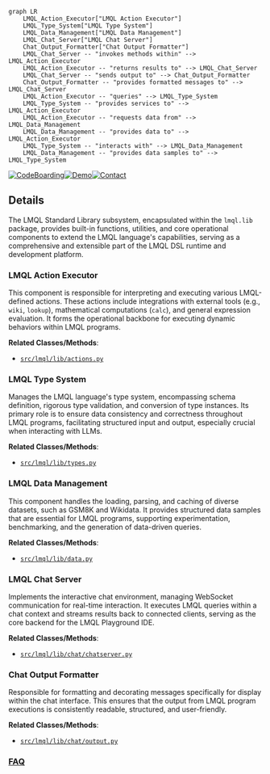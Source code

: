```mermaid
graph LR
    LMQL_Action_Executor["LMQL Action Executor"]
    LMQL_Type_System["LMQL Type System"]
    LMQL_Data_Management["LMQL Data Management"]
    LMQL_Chat_Server["LMQL Chat Server"]
    Chat_Output_Formatter["Chat Output Formatter"]
    LMQL_Chat_Server -- "invokes methods within" --> LMQL_Action_Executor
    LMQL_Action_Executor -- "returns results to" --> LMQL_Chat_Server
    LMQL_Chat_Server -- "sends output to" --> Chat_Output_Formatter
    Chat_Output_Formatter -- "provides formatted messages to" --> LMQL_Chat_Server
    LMQL_Action_Executor -- "queries" --> LMQL_Type_System
    LMQL_Type_System -- "provides services to" --> LMQL_Action_Executor
    LMQL_Action_Executor -- "requests data from" --> LMQL_Data_Management
    LMQL_Data_Management -- "provides data to" --> LMQL_Action_Executor
    LMQL_Type_System -- "interacts with" --> LMQL_Data_Management
    LMQL_Data_Management -- "provides data samples to" --> LMQL_Type_System
```

[![CodeBoarding](https://img.shields.io/badge/Generated%20by-CodeBoarding-9cf?style=flat-square)](https://github.com/CodeBoarding/GeneratedOnBoardings)[![Demo](https://img.shields.io/badge/Try%20our-Demo-blue?style=flat-square)](https://www.codeboarding.org/demo)[![Contact](https://img.shields.io/badge/Contact%20us%20-%20contact@codeboarding.org-lightgrey?style=flat-square)](mailto:contact@codeboarding.org)

## Details

The LMQL Standard Library subsystem, encapsulated within the `lmql.lib` package, provides built-in functions, utilities, and core operational components to extend the LMQL language's capabilities, serving as a comprehensive and extensible part of the LMQL DSL runtime and development platform.

### LMQL Action Executor
This component is responsible for interpreting and executing various LMQL-defined actions. These actions include integrations with external tools (e.g., `wiki`, `lookup`), mathematical computations (`calc`), and general expression evaluation. It forms the operational backbone for executing dynamic behaviors within LMQL programs.


**Related Classes/Methods**:

- <a href="https://github.com/eth-sri/lmql/blob/main/src/lmql/lib/actions.py" target="_blank" rel="noopener noreferrer">`src/lmql/lib/actions.py`</a>


### LMQL Type System
Manages the LMQL language's type system, encompassing schema definition, rigorous type validation, and conversion of type instances. Its primary role is to ensure data consistency and correctness throughout LMQL programs, facilitating structured input and output, especially crucial when interacting with LLMs.


**Related Classes/Methods**:

- <a href="https://github.com/eth-sri/lmql/blob/main/src/lmql/lib/types.py" target="_blank" rel="noopener noreferrer">`src/lmql/lib/types.py`</a>


### LMQL Data Management
This component handles the loading, parsing, and caching of diverse datasets, such as GSM8K and Wikidata. It provides structured data samples that are essential for LMQL programs, supporting experimentation, benchmarking, and the generation of data-driven queries.


**Related Classes/Methods**:

- <a href="https://github.com/eth-sri/lmql/blob/main/src/lmql/lib/data.py" target="_blank" rel="noopener noreferrer">`src/lmql/lib/data.py`</a>


### LMQL Chat Server
Implements the interactive chat environment, managing WebSocket communication for real-time interaction. It executes LMQL queries within a chat context and streams results back to connected clients, serving as the core backend for the LMQL Playground IDE.


**Related Classes/Methods**:

- <a href="https://github.com/eth-sri/lmql/blob/main/src/lmql/lib/chat/chatserver.py" target="_blank" rel="noopener noreferrer">`src/lmql/lib/chat/chatserver.py`</a>


### Chat Output Formatter
Responsible for formatting and decorating messages specifically for display within the chat interface. This ensures that the output from LMQL program executions is consistently readable, structured, and user-friendly.


**Related Classes/Methods**:

- <a href="https://github.com/eth-sri/lmql/blob/main/src/lmql/lib/chat/output.py" target="_blank" rel="noopener noreferrer">`src/lmql/lib/chat/output.py`</a>




### [FAQ](https://github.com/CodeBoarding/GeneratedOnBoardings/tree/main?tab=readme-ov-file#faq)